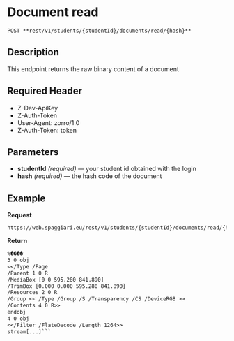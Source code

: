 # Document read

    POST **rest/v1/students/{studentId}/documents/read/{hash}**

## Description
This endpoint returns the raw binary content of a document

## Required Header
* Z-Dev-ApiKey
* Z-Auth-Token
* User-Agent: zorro/1.0
* Z-Auth-Token: token

## Parameters
- **studentId** _(required)_ — your student id obtained with the login
- **hash** _(required)_ — the hash code of the document

## Example
**Request**

    https://web.spaggiari.eu/rest/v1/students/{studentId}/documents/read/{hash}

**Return**
```%PDF-1.4
%����
3 0 obj
<</Type /Page
/Parent 1 0 R
/MediaBox [0 0 595.280 841.890]
/TrimBox [0.000 0.000 595.280 841.890]
/Resources 2 0 R
/Group << /Type /Group /S /Transparency /CS /DeviceRGB >> 
/Contents 4 0 R>>
endobj
4 0 obj
<</Filter /FlateDecode /Length 1264>>
stream[...]```
